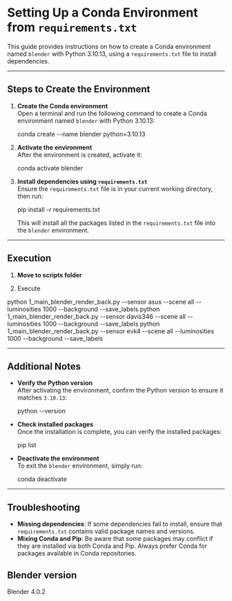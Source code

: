 # Setting Up a Conda Environment from `requirements.txt`

This guide provides instructions on how to create a Conda environment named `blender` with Python 3.10.13, using a `requirements.txt` file to install dependencies.

---

## Steps to Create the Environment

1. **Create the Conda environment**  
   Open a terminal and run the following command to create a Conda environment named `blender` with Python 3.10.13:

   conda create --name blender python=3.10.13

2. **Activate the environment**  
   After the environment is created, activate it:

   conda activate blender

3. **Install dependencies using `requirements.txt`**  
   Ensure the `requirements.txt` file is in your current working directory, then run:

   pip install -r requirements.txt

   This will install all the packages listed in the `requirements.txt` file into the `blender` environment.

---

## Execution

1. **Move to scripts folder**

2. Execute

python 1_main_blender_render_back.py --sensor asus --scene all --luminosities 1000 --background --save_labels
python 1_main_blender_render_back.py --sensor davis346 --scene all --luminosities 1000 --background --save_labels
python 1_main_blender_render_back.py --sensor evk4 --scene all --luminosities 1000 --background --save_labels

---

## Additional Notes

- **Verify the Python version**  
  After activating the environment, confirm the Python version to ensure it matches `3.10.13`:

  python --version

- **Check installed packages**  
  Once the installation is complete, you can verify the installed packages:

  pip list

- **Deactivate the environment**  
  To exit the `blender` environment, simply run:

  conda deactivate

---

## Troubleshooting

- **Missing dependencies**: If some dependencies fail to install, ensure that `requirements.txt` contains valid package names and versions.
- **Mixing Conda and Pip**: Be aware that some packages may conflict if they are installed via both Conda and Pip. Always prefer Conda for packages available in Conda repositories.

## Blender version

Blender 4.0.2